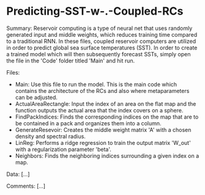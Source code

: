 # Predicting-SST-w-.-Coupled-RCs

Summary: Reservoir computing is a type of neural net that uses randomly generated input and middle weights, which reduces training time compared to a traditional RNN. In these files, coupled reservoir computers are utilized in order to predict global sea surface temperatures (SST). In order to create a trained model which will then subsequently forecast SSTs, simply open the file in the 'Code' folder titled 'Main' and hit run.

Files:
- Main: Use this file to run the model. This is the main code which contains the architecture of the RCs and also where metaparameters can be adjusted.
- ActualAreaRectangle: Input the index of an area on the flat map and the function outputs the actual area that the index covers on a sphere.  
- FindPackIndices: Finds the corresponding indices on the map that are to be contained in a pack and organizes them into a column.
- GenerateResevoir: Creates the middle weight matrix 'A' with a chosen density and spectral radius.
- LinReg: Performs a ridge regression to train the output matrix 'W_out' with a regularization parameter 'beta'.
- Neighbors: Finds the neighboring indices surrounding a given index on a map. 

Data:
[...]

Comments:
[...]
